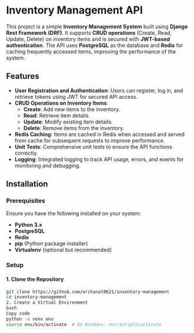 # Inventory Management API
This project is a simple **Inventory Management System** built using **Django Rest Framework (DRF)**. It supports **CRUD operations** (Create, Read, Update, Delete) on inventory items and is secured with **JWT-based authentication**. The API uses **PostgreSQL** as the database and **Redis** for caching frequently accessed items, improving the performance of the system.

## Features

- **User Registration and Authentication**: Users can register, log in, and retrieve tokens using JWT for secured API access.
- **CRUD Operations on Inventory Items**:
  - **Create**: Add new items to the inventory.
  - **Read**: Retrieve item details.
  - **Update**: Modify existing item details.
  - **Delete**: Remove items from the inventory.
- **Redis Caching**: Items are cached in Redis when accessed and served from cache for subsequent requests to improve performance.
- **Unit Tests**: Comprehensive unit tests to ensure the API functions correctly.
- **Logging**: Integrated logging to track API usage, errors, and events for monitoring and debugging.

## Installation

### Prerequisites

Ensure you have the following installed on your system:

- **Python 3.x**
- **PostgreSQL**
- **Redis**
- **pip** (Python package installer)
- **Virtualenv** (optional but recommended)

### Setup

#### 1. Clone the Repository

```bash
git clone https://github.com/archanat0621/inventory-management
cd inventory-management
2. Create a Virtual Environment
bash
Copy code
python -m venv env
source env/bin/activate  # On Windows: env\Scripts\activate
